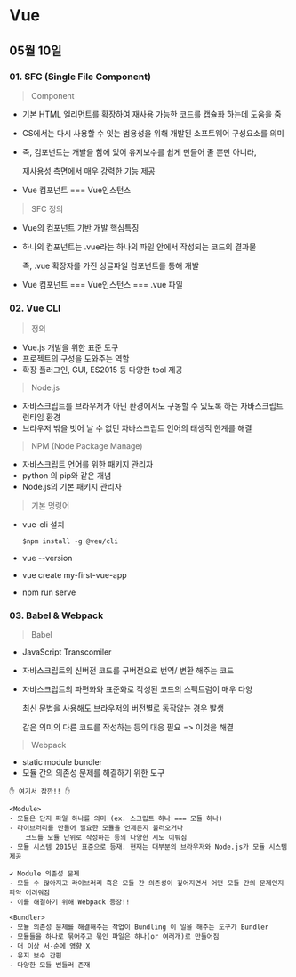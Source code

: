 # Vue

## 05월 10일

### 01. SFC (Single File Component)

> Component

- 기본 HTML 엘리먼트를 확장하여 재사용 가능한 코드를 캡슐화 하는데 도움을 줌

- CS에서는 다시 사용할 수 잇는 범용성을 위해 개발된 소프트웨어 구성요소를 의미

- 즉, 컴포넌트는 개발을 함에 있어 유지보수를 쉽게 만들어 줄 뿐만 아니라,

  재사용성 측면에서 매우 강력한 기능 제공

- Vue 컴포넌트 === Vue인스턴스



> SFC 정의

- Vue의 컴포넌트 기반 개발 핵심특징

- 하나의 컴포넌트는 .vue라는 하나의 파일 안에서 작성되는 코드의 결과물

  즉, .vue 확장자를 가진 싱글파일 컴포넌트를 통해 개발

- Vue 컴포넌트 === Vue인스턴스 === .vue 파일



### 02. Vue CLI

> 정의

- Vue.js 개발을 위한 표준 도구
- 프로젝트의 구성을 도와주는 역할
- 확장 플러그인, GUI, ES2015 등 다양한 tool 제공



> Node.js

- 자바스크립트를 브라우저가 아닌 환경에서도 구동할 수 있도록 하는 자바스크립트 런타임 환경
- 브라우저 밖을 벗어 날 수 없던 자바스크립트 언어의 태생적 한계를 해결



> NPM (Node Package Manage)

- 자바스크립트 언어를 위한 패키지 관리자
- python 의 pip와 같은 개념
- Node.js의 기본 패키지 관리자



> 기본 명령어

- vue-cli 설치

  `$npm install -g @veu/cli`

- vue --version

- vue create my-first-vue-app

- npm run serve



### 03. Babel & Webpack

> Babel

- JavaScript Transcomiler

- 자바스크립트의 신버전 코드를 구버전으로 번역/ 변환 해주는 코드

- 자바스크립트의 파편화와 표준화로 작성된 코드의 스펙트럼이 매우 다양

  최신 문법을 사용해도 브라우저의 버전별로 동작않는 경우 발생

  같은 의미의 다른 코드를 작성하는 등의 대응 필요 => 이것을 해결



> Webpack

- static module bundler
- 모듈 간의 의존성 문제를 해결하기 위한 도구

```text
✋ 여기서 잠깐!! ✋

<Module>
- 모듈은 단지 파일 하나를 의미 (ex. 스크립트 하나 === 모듈 하나)
- 라이브러리를 만들어 필요한 모듈을 언제든지 불러오거나
	코드를 모듈 단위로 작성하는 등의 다양한 시도 이뤄짐
- 모듈 시스템 2015년 표준으로 등재. 현재는 대부분의 브라우저와 Node.js가 모듈 시스템 제공

✔ Module 의존성 문제
- 모듈 수 많아지고 라이브러리 혹은 모듈 간 의존성이 깊어지면서 어떤 모듈 간의 문제인지 파악 어려워짐
- 이를 해결하기 위해 Webpack 등장!!

<Bundler>
- 모듈 의존성 문제를 해결해주는 작업이 Bundling 이 일을 해주는 도구가 Bundler
- 모듈들을 하나로 묶어주고 묶인 파일은 하나(or 여러개)로 만들어짐
- 더 이상 서-순에 영향 X
- 유지 보수 간편
- 다양한 모듈 번들러 존재
```



